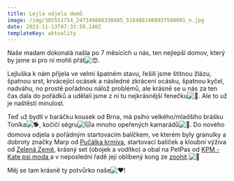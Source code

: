 ```yaml
---
title: Lejla odjela domů
image: /img/385551754_247349888330485_5184881460937580091_n.jpg
date: 2023-11-13T07:33:50.140Z
templateKey: aktuality
---
```

Naše madam dokonalá našla po 7 měsících u nás, ten nejlepší domov, který by jsme si pro ní mohli přát![😍](https://static.xx.fbcdn.net/images/emoji.php/v9/t5b/1.5/16/1f60d.png).

Lejluška k nám přijela ve velmi špatném stavu, řešili jsme štítnou žlázu, špatnou srst, krvácející ocásek a následné zkrácení ocásku, špatnou kyčel, nadváhu, no prostě pořádnou nálož problémů, ale krásně se u nás za ten čas dala do pořádků a udělali jsme z ní tu nejkrásnější fenečku![🌺](https://static.xx.fbcdn.net/images/emoji.php/v9/tf2/1.5/16/1f33a.png).  [](<>)Ale to už je naštěstí minulost.

Teď už bydlí v baráčku kousek od Brna, má psího velkého/mladšího brášku Toníka![🐕](https://static.xx.fbcdn.net/images/emoji.php/v9/tc9/1.5/16/1f415.png), kočičí ségru![🐱](https://static.xx.fbcdn.net/images/emoji.php/v9/t3/1.5/16/1f431.png)a mnoho opeřených kamarádů![🦜](https://static.xx.fbcdn.net/images/emoji.php/v9/t34/1.5/16/1f99c.png). Do nového domova odjela s pořádným startovacím balíčkem, ve kterém byly granulky a dobroty značky Marp od [Pučálka krmiva](https://www.krmiva-pucalka.cz/), startovací balíček a kloubní výživa od [Zelená Země](https://www.facebook.com/groups/650759782685550/user/100063516852486/?__cft__[0]=AZU-VidIbl8n_Y6WlwLCHy0cRxArKDtYmFExjPjUqEMaX7JB4qZc2VjM54eaZ-OKrJIwG1rH_Z51rrganbD7F1hiwHqaE9C4FftTLfFUPOViJ8l0I0qG-E771vGl1SNe0WGjj6CXjDMzcjgRxBJwrkcl&__tn__=-]K-R), krásný set (obojek a vodítko) a obal na PetPas od [KPM - Kate psi moda ](https://www.kpm-katepsimoda.cz/)a v neposlední řadě její oblíbený kong ze [zoohit](https://www.zoohit.cz/).![🎁](https://static.xx.fbcdn.net/images/emoji.php/v9/tdd/1.5/16/1f381.png)

Měj se tam krásně ty potvůrko naše![❤️](https://static.xx.fbcdn.net/images/emoji.php/v9/tf3/1.5/16/2764.png)!